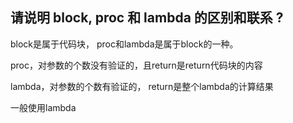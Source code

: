 ## 请说明 block, proc 和 lambda 的区别和联系 ?

block是属于代码块，
proc和lambda是属于block的一种。

proc，对参数的个数没有验证的，且return是return代码块的内容

lambda，对参数的个数有验证的， return是整个lambda的计算结果

一般使用lambda